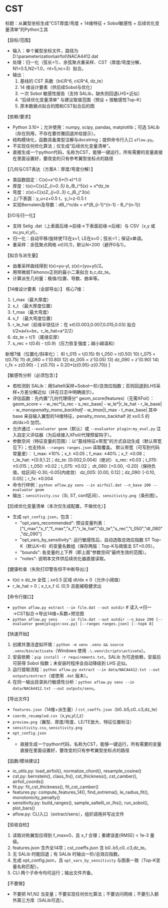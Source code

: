 # CST
标题：从翼型坐标生成“CST厚度/弯度 + 14维特征 + Sobol敏感性 + 后续优化变量清单”的Python工具

【目标/范围】
- 输入：单个翼型坐标文件，路径为D:\parameterization\airfoil\NACA4412.dat
- 处理：归一化（弦长=1）、余弦聚点重采样、CST（厚度/弯度分解，N1=0.5,N2=1.0，nt=5,nc=3）拟合。
- 输出：
  1) 基线的 CST 系数（b∈R^6, c∈R^4, dz_te）
  2) 14 维设计要素（供后续Sobol与优化）
  3) 一次 Sobol 敏感性报告（支持 SALib，缺失则回退LHS+近似）
  4) “后续优化变量清单” 与建议取值范围（预设 + 按敏感性Top-K）
  5) 原本数据点拟合的图和CST拟合后的图

【依赖/要求】
- Python 3.10+；允许使用：numpy, scipy, pandas, matplotlib；可选 SALib（存在则用，不存在要优雅回退并给提示）。
- 结构模块化，函数具备类型注解与docstring；提供命令行入口 `aflow.py`。
- 不实现任何优化算法；仅生成“后续优化变量清单”。
- 直接生成一个python代码，名称为CST，能够一键运行，所有需要的变量直接在里面设置好，要改变的只有参考翼型坐标点的路径

【几何与CST表达（方案A：厚度/弯度分解）】
- 类函数固定：C(x)=x^0.5*(1-x)^1.0
- 厚度：t(x)=C(x)*Σ_{i=0..5} b_i*B_i^5(x) + x*dz_te
- 弯度：z(x)=C(x)*Σ_{j=0..3} c_j*B_j^3(x)
- 上/下表面：y_u=z+0.5 t，y_l=z-0.5 t
- 实现Bernstein及导数：dB_i^n/dx = n*(B_{i-1}^{n-1} - B_i^{n-1})

【I/O与归一化】
- 支持 Selig .dat（上表面后缘→前缘→下表面前缘→后缘）与 CSV（x,y 或 xu,yu,xl,yl）。
- 归一化：自动平移/旋转使TE在x=1, LE在x=0；弦长=1；保证x单调。
- 重采样：余弦聚点网格 x∈(0,1)，默认N=200（避开0与1）。

【拟合与派生量】
- 由重采样曲线得到 t(x)=yu-yl, z(x)=(yu+yl)/2。
- 用带微弱Tikhonov正则的最小二乘拟合 b,c,dz_te。
- 计算派生几何量：极值/位置、导数、曲率等。

【14维设计要素（全部导出）】
核心7维：
1) t_max（最大厚度）
2) x_t  （最大厚度位置）
3) f_max（最大弯度）
4) x_f  （最大弯度位置）
5) r_le_hat（前缘半径估计：在 x∈{0.003,0.007,0.015,0.03} 拟合 t/2≈a√x+bx，r_le_hat=a^2/2）
6) dz_te = t(1)（尾缘实厚）
7) s_rec = t(0.6) - t(0.9)（压力恢复强度；越小越温和）

新增7维（位置化/斜率化）：
8)  t_015 = t(0.15)
9)  t_050 = t(0.50)
10) t_075 = t(0.75)
11) dt_080 = t'(0.80)
12) dz_005 = z'(0.05)
13) dz_090 = z'(0.90)
14) r_fx = z(0.90) - [ z(0.70) + 0.20*(z(0.95)-z(0.70)) ]

【敏感性分析（必须包含）】
- 若检测到 SALib：用Saltelli采样+Sobol一阶/总效应指数；否则回退到LHS采样+方差分解近似（并在日志中明确提示）。
- 评估函数：先内置“几何代理得分” geom_score(features)（无需XFoil）：
  geom_score = - w_rec*|s_rec - s_rec_base|
               - w_le*|r_le_hat - r_le_base|
               - w_mono*penalty_mono_backhalf
               - w_tmax*|t_max - t_max_base|
  其中 base 来自输入翼型的14维特征，penalty_mono_backhalf 对 x≥0.5 的 dt/dx>0 加罚。
- 允许通过 `--evaluator geom`（默认）或 `--evaluator plugin:my_eval.py` 注入自定义评估器（为后续接入XFoil/代理预留钩子）。
- 参数空间（特征变量的范围）：以“基线特征±带宽”的方式自动生成（默认带宽见下）；也支持从 `--ranges ranges.json` 读取覆盖。
  默认带宽（可写到代码常量里）：
  t_max: ±10%；x_t: ±0.05；f_max: ±40%；x_f: ±0.08；
  r_le_hat: ×[0.9,1.2]；dz_te: [0.002,0.004]（绝对）
  s_rec: ±0.03；t_015: ±0.015；t_050: ±0.02；t_075: ±0.02；
  dt_080: [+0.00, -0.20]（保持负值，给区间[-0.30,-0.05]内收敛）
  dz_005: [0.00, 0.12]；dz_090: [-0.10, 0.05]；r_fx: ±0.004
- 命令行样例：`python aflow.py sens --in airfoil.dat --n_base 200 --evaluator geom`
- 输出：`sensitivity.csv`（Si, ST, conf区间）、`sensitivity.png`（条形图）。

【后续优化变量清单（本次仅生成配置，不做优化）】
- 生成 `opt_config.json`，包含：
  - "opt_vars_recommended": 预设变量列表：
    ["t_max","x_t","f_max","x_f","r_le_hat","dz_te","s_rec","t_050","dt_080","dz_090"]
  - "opt_vars_by_sensitivity": 运行敏感性后，自动选取总效应指数 ST Top-K（默认K=8）的变量名数组（保存两版：Top-K与阈值法 ST>0.05）。
  - "bounds": 各变量的上下界（即上面“参数空间”最终生效的范围）。
  - "notes": 说明本文件供后续优化器直接读取。

【健康检查（失败打印警告但不中断导出）】
- t(x) ≥ dz_te 全弦；x≥0.5 区域 dt/dx ≤ 0（允许小阈值）
- r_le_hat > 0；x_t,x_f ∈ (0,1) 且能被稳健求出

【命令行接口】
- `python aflow.py extract --in file.dat --out outdir`   # 读入→归一→CST拟合→导出14维+系数+预览图
- `python aflow.py sens    --in file.dat --out outdir --n_base 200 [--evaluator geom|plugin:xxx.py] [--ranges ranges.json] [--topk 8]`

【快速开始】
1. 创建并激活虚拟环境：`python -m venv .venv && source .venv/bin/activate`（Windows 使用 `.\.venv\Scripts\activate`）。
2. 安装依赖：`pip install -r requirements.txt`。SALib 为可选依赖，安装后可获得 Sobol 指数；未安装时程序会自动降级到 LHS 近似。
3. 运行提取流程：`python aflow.py extract --in data/NACA4412.txt --out outputs/extract`（或使用 `.dat` 版本）。
4. 在同一输出目录执行敏感性分析：`python aflow.py sens --in data/NACA4412.txt --out outputs/sens`。

【导出文件】
- `features.json`（14维+派生量）/ `cst_coeffs.json`（b0..b5,c0..c3,dz_te）
- `coords_resampled.csv`（x,yu,yl,t,z）
- `preview.png`（翼型、厚度/弯度、LE/TE放大、特征位置标注）
- `sensitivity.csv`, `sensitivity.png`
- `opt_config.json`
- - 直接生成一个python代码，名称为CST，能够一键运行，所有需要的变量直接在里面设置好，要改变的只有参考翼型坐标点的路径

【函数/模块建议】
- io_utils.py: load_airfoil(), normalize_chord(), resample_cosine()
- cst.py: bernstein(), class_fn(), cst_thickness(), cst_camber(), airfoil_coords()
- fit.py: fit_cst_thickness(), fit_cst_camber()
- features.py: compute_features_14(), find_extrema(), le_radius_fit(), monotonicity_penalty()
- sensitivity.py: build_ranges(), sample_saltelli_or_lhs(), run_sobol(), plot_bars()
- aflow.py: CLI入口（extract/sens），组织调用并写出文件

【验收自检】
1) 读取对称翼型应得到 f_max≈0，且 x_f 合理；重建误差(RMSE) < 1e-3 量级。
2) features.json 含齐全14项；cst_coeffs.json 含 b0..b5,c0..c3,dz_te。
3) 无 SALib 时能回退；有 SALib 时输出一阶/总效应指数。
4) 生成 opt_config.json，且 `opt_vars_by_sensitivity` 与图表一致（Top-K变量名称匹配）。
5) CLI 两个子命令均可运行；输出文件齐备。

【不要做】
- 不要把 N1,N2 当变量；不要实现任何优化算法；不要访问网络；不要引入额外第三方库（SALib可选）。

